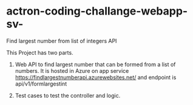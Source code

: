 # actron-coding-challange-webapp-sv-
Find largest number from list of integers API

This Project has two parts.
1. Web API to find largest number that can be formed from a list of numbers.
It is hosted in Azure on app service https://findlargestnumberapi.azurewebsites.net/
and endpoint is api/v1/formlargestint

2. Test cases to test the controller and logic.